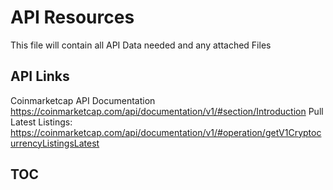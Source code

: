 # API Resources

This file will contain all API Data needed and any attached Files

## API Links
 Coinmarketcap API Documentation
    https://coinmarketcap.com/api/documentation/v1/#section/Introduction
          Pull Latest Listings: https://coinmarketcap.com/api/documentation/v1/#operation/getV1CryptocurrencyListingsLatest
         

## TOC

